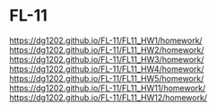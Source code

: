 # FL-11


https://dg1202.github.io/FL-11/FL11_HW1/homework/ <br>
https://dg1202.github.io/FL-11/FL11_HW2/homework/ <br>
https://dg1202.github.io/FL-11/FL11_HW3/homework/ <br>
https://dg1202.github.io/FL-11/FL11_HW4/homework/ <br>
https://dg1202.github.io/FL-11/FL11_HW5/homework/ <br>
https://dg1202.github.io/FL-11/FL11_HW11/homework/ <br>
https://dg1202.github.io/FL-11/FL11_HW12/homework/ <br>
